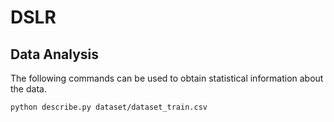 # DSLR


## Data Analysis
The following commands can be used to obtain statistical information about the data.

```bash
python describe.py dataset/dataset_train.csv
```
